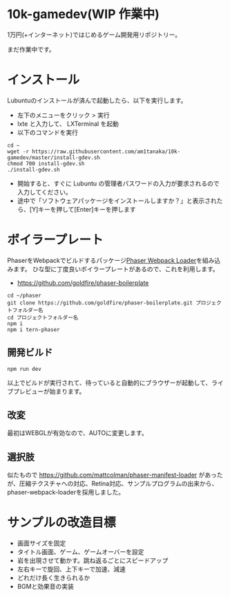 # 10k-gamedev(WIP 作業中)
1万円(+インターネット)ではじめるゲーム開発用リポジトリー。

まだ作業中です。

# インストール
Lubuntuのインストールが済んで起動したら、以下を実行します。

- 左下のメニューをクリック > 実行
- lxte と入力して、 LXTerminal を起動
- 以下のコマンドを実行

```
cd ~
wget -r https://raw.githubusercontent.com/am1tanaka/10k-gamedev/master/install-gdev.sh
chmod 700 install-gdev.sh
./install-gdev.sh
```

- 開始すると、すぐに Lubuntu の管理者パスワードの入力が要求されるので入力してください。
- 途中で「ソフトウェアパッケージをインストールしますか？」と表示されたら、[Y]キーを押して[Enter]キーを押します

# ボイラープレート
PhaserをWebpackでビルドするパッケージ[Phaser Webpack Loader](https://github.com/goldfire/phaser-webpack-loader)を組み込みます。
ひな型に丁度良いボイラープレートがあるので、これを利用します。

- https://github.com/goldfire/phaser-boilerplate 

```
cd ~/phaser
git clone https://github.com/goldfire/phaser-boilerplate.git プロジェクトフォルダー名
cd プロジェクトフォルダー名
npm i
npm i tern-phaser
```

## 開発ビルド
```
npm run dev
```

以上でビルドが実行されて、待っていると自動的にブラウザーが起動して、ライブプレビューが始まります。

## 改変
最初はWEBGLが有効なので、AUTOに変更します。

## 選択肢
似たもので https://github.com/mattcolman/phaser-manifest-loader があったが、圧縮テクスチャへの対応、Retina対応、サンプルプログラムの出来から、phaser-webpack-loaderを採用しました。

# サンプルの改造目標
- 画面サイズを固定
- タイトル画面、ゲーム、ゲームオーバーを設定
- 岩を出現させて動かす。跳ね返るごとにスピードアップ
- 左右キーで旋回、上下キーで加速、減速
- どれだけ長く生きられるか
- BGMと効果音の実装

